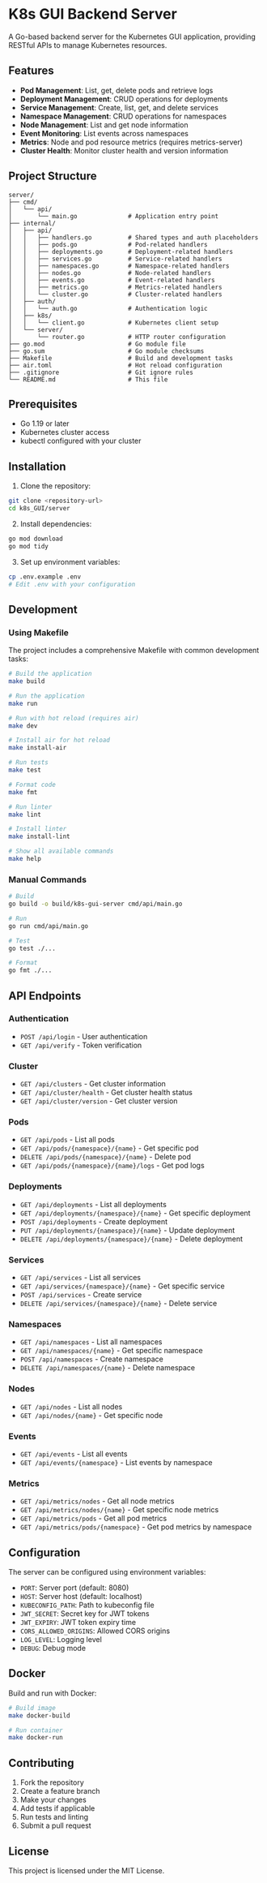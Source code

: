 # K8s GUI Backend Server

A Go-based backend server for the Kubernetes GUI application, providing RESTful APIs to manage Kubernetes resources.

## Features

- **Pod Management**: List, get, delete pods and retrieve logs
- **Deployment Management**: CRUD operations for deployments
- **Service Management**: Create, list, get, and delete services
- **Namespace Management**: CRUD operations for namespaces
- **Node Management**: List and get node information
- **Event Monitoring**: List events across namespaces
- **Metrics**: Node and pod resource metrics (requires metrics-server)
- **Cluster Health**: Monitor cluster health and version information

## Project Structure

```
server/
├── cmd/
│   └── api/
│       └── main.go              # Application entry point
├── internal/
│   ├── api/
│   │   ├── handlers.go          # Shared types and auth placeholders
│   │   ├── pods.go              # Pod-related handlers
│   │   ├── deployments.go       # Deployment-related handlers
│   │   ├── services.go          # Service-related handlers
│   │   ├── namespaces.go        # Namespace-related handlers
│   │   ├── nodes.go             # Node-related handlers
│   │   ├── events.go            # Event-related handlers
│   │   ├── metrics.go           # Metrics-related handlers
│   │   └── cluster.go           # Cluster-related handlers
│   ├── auth/
│   │   └── auth.go              # Authentication logic
│   ├── k8s/
│   │   └── client.go            # Kubernetes client setup
│   └── server/
│       └── router.go            # HTTP router configuration
├── go.mod                       # Go module file
├── go.sum                       # Go module checksums
├── Makefile                     # Build and development tasks
├── air.toml                     # Hot reload configuration
├── .gitignore                   # Git ignore rules
└── README.md                    # This file
```

## Prerequisites

- Go 1.19 or later
- Kubernetes cluster access
- kubectl configured with your cluster

## Installation

1. Clone the repository:
```bash
git clone <repository-url>
cd k8s_GUI/server
```

2. Install dependencies:
```bash
go mod download
go mod tidy
```

3. Set up environment variables:
```bash
cp .env.example .env
# Edit .env with your configuration
```

## Development

### Using Makefile

The project includes a comprehensive Makefile with common development tasks:

```bash
# Build the application
make build

# Run the application
make run

# Run with hot reload (requires air)
make dev

# Install air for hot reload
make install-air

# Run tests
make test

# Format code
make fmt

# Run linter
make lint

# Install linter
make install-lint

# Show all available commands
make help
```

### Manual Commands

```bash
# Build
go build -o build/k8s-gui-server cmd/api/main.go

# Run
go run cmd/api/main.go

# Test
go test ./...

# Format
go fmt ./...
```

## API Endpoints

### Authentication
- `POST /api/login` - User authentication
- `GET /api/verify` - Token verification

### Cluster
- `GET /api/clusters` - Get cluster information
- `GET /api/cluster/health` - Get cluster health status
- `GET /api/cluster/version` - Get cluster version

### Pods
- `GET /api/pods` - List all pods
- `GET /api/pods/{namespace}/{name}` - Get specific pod
- `DELETE /api/pods/{namespace}/{name}` - Delete pod
- `GET /api/pods/{namespace}/{name}/logs` - Get pod logs

### Deployments
- `GET /api/deployments` - List all deployments
- `GET /api/deployments/{namespace}/{name}` - Get specific deployment
- `POST /api/deployments` - Create deployment
- `PUT /api/deployments/{namespace}/{name}` - Update deployment
- `DELETE /api/deployments/{namespace}/{name}` - Delete deployment

### Services
- `GET /api/services` - List all services
- `GET /api/services/{namespace}/{name}` - Get specific service
- `POST /api/services` - Create service
- `DELETE /api/services/{namespace}/{name}` - Delete service

### Namespaces
- `GET /api/namespaces` - List all namespaces
- `GET /api/namespaces/{name}` - Get specific namespace
- `POST /api/namespaces` - Create namespace
- `DELETE /api/namespaces/{name}` - Delete namespace

### Nodes
- `GET /api/nodes` - List all nodes
- `GET /api/nodes/{name}` - Get specific node

### Events
- `GET /api/events` - List all events
- `GET /api/events/{namespace}` - List events by namespace

### Metrics
- `GET /api/metrics/nodes` - Get all node metrics
- `GET /api/metrics/nodes/{name}` - Get specific node metrics
- `GET /api/metrics/pods` - Get all pod metrics
- `GET /api/metrics/pods/{namespace}` - Get pod metrics by namespace

## Configuration

The server can be configured using environment variables:

- `PORT`: Server port (default: 8080)
- `HOST`: Server host (default: localhost)
- `KUBECONFIG_PATH`: Path to kubeconfig file
- `JWT_SECRET`: Secret key for JWT tokens
- `JWT_EXPIRY`: JWT token expiry time
- `CORS_ALLOWED_ORIGINS`: Allowed CORS origins
- `LOG_LEVEL`: Logging level
- `DEBUG`: Debug mode

## Docker

Build and run with Docker:

```bash
# Build image
make docker-build

# Run container
make docker-run
```

## Contributing

1. Fork the repository
2. Create a feature branch
3. Make your changes
4. Add tests if applicable
5. Run tests and linting
6. Submit a pull request

## License

This project is licensed under the MIT License. 